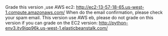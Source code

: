 Grade this version ,use AWS ec2: http://ec2-13-57-18-65.us-west-1.compute.amazonaws.com/ When do the email confirmation, please check your spam email. This version use AWS eb, please do not grade on this version if you can grade on the EC2 version: http://python-env3.itv9iqp96k.us-west-1.elasticbeanstalk.com/
